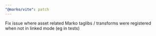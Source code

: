 ```yaml
---
"@marko/vite": patch
---
```


Fix issue where asset related Marko taglibs / transforms were registered when not in linked mode (eg in tests)
